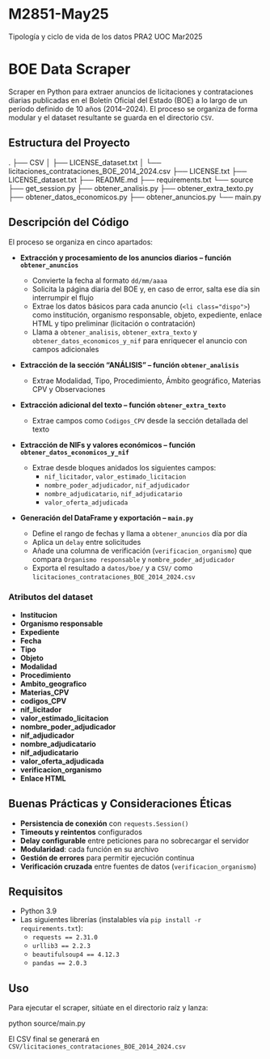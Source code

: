 # M2851-May25
Tipología y ciclo de vida de los datos PRA2 UOC Mar2025

# BOE Data Scraper

Scraper en Python para extraer anuncios de licitaciones y contrataciones diarias publicadas en el Boletín Oficial del Estado (BOE) a lo largo de un período definido de 10 años (2014–2024). El proceso se organiza de forma modular y el dataset resultante se guarda en el directorio `CSV`.

## Estructura del Proyecto

. 
├── CSV
│   ├── LICENSE_dataset.txt 
│   └── licitaciones_contrataciones_BOE_2014_2024.csv
├── LICENSE.txt 
├── LICENSE_dataset.txt 
├── README.md 
├── requirements.txt 
└── source 
    ├── get_session.py 
    ├── obtener_analisis.py 
    ├── obtener_extra_texto.py 
    ├── obtener_datos_economicos.py
    ├── obtener_anuncios.py 
    └── main.py

## Descripción del Código

El proceso se organiza en cinco apartados:

- **Extracción y procesamiento de los anuncios diarios – función `obtener_anuncios`**  
  - Convierte la fecha al formato `dd/mm/aaaa`
  - Solicita la página diaria del BOE y, en caso de error, salta ese día sin interrumpir el flujo
  - Extrae los datos básicos para cada anuncio (`<li class="dispo">`) como institución, organismo responsable, objeto, expediente, enlace HTML y tipo preliminar (licitación o contratación)
  - Llama a `obtener_analisis`, `obtener_extra_texto` y `obtener_datos_economicos_y_nif` para enriquecer el anuncio con campos adicionales

- **Extracción de la sección “ANÁLISIS” – función `obtener_analisis`**  
  - Extrae Modalidad, Tipo, Procedimiento, Ámbito geográfico, Materias CPV y Observaciones

- **Extracción adicional del texto – función `obtener_extra_texto`**  
  - Extrae campos como `Codigos_CPV` desde la sección detallada del texto

- **Extracción de NIFs y valores económicos – función `obtener_datos_economicos_y_nif`**  
  - Extrae desde bloques anidados los siguientes campos:
    - `nif_licitador`, `valor_estimado_licitacion`
    - `nombre_poder_adjudicador`, `nif_adjudicador`
    - `nombre_adjudicatario`, `nif_adjudicatario`
    - `valor_oferta_adjudicada`

- **Generación del DataFrame y exportación – `main.py`**  
  - Define el rango de fechas y llama a `obtener_anuncios` día por día
  - Aplica un `delay` entre solicitudes
  - Añade una columna de verificación (`verificacion_organismo`) que compara `Organismo responsable` y `nombre_poder_adjudicador`
  - Exporta el resultado a `datos/boe/` y a `CSV/` como `licitaciones_contrataciones_BOE_2014_2024.csv`

### Atributos del dataset

- **Institucion**
- **Organismo responsable**
- **Expediente**
- **Fecha**
- **Tipo**
- **Objeto**
- **Modalidad**
- **Procedimiento**
- **Ambito_geografico**
- **Materias_CPV**
- **codigos_CPV**
- **nif_licitador**
- **valor_estimado_licitacion**
- **nombre_poder_adjudicador**
- **nif_adjudicador**
- **nombre_adjudicatario**
- **nif_adjudicatario**
- **valor_oferta_adjudicada**
- **verificacion_organismo**
- **Enlace HTML**

## Buenas Prácticas y Consideraciones Éticas

- **Persistencia de conexión** con `requests.Session()`
- **Timeouts y reintentos** configurados
- **Delay configurable** entre peticiones para no sobrecargar el servidor
- **Modularidad**: cada función en su archivo
- **Gestión de errores** para permitir ejecución continua
- **Verificación cruzada** entre fuentes de datos (`verificacion_organismo`)

## Requisitos

- Python 3.9  
- Las siguientes librerías (instalables vía `pip install -r requirements.txt`):
  - `requests == 2.31.0`
  - `urllib3 == 2.2.3`
  - `beautifulsoup4 == 4.12.3`
  - `pandas == 2.0.3`

## Uso

Para ejecutar el scraper, sitúate en el directorio raíz y lanza:

python source/main.py

El CSV final se generará en `CSV/licitaciones_contrataciones_BOE_2014_2024.csv`

